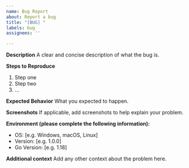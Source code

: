 ```yaml
---
name: Bug Report
about: Report a bug
title: "[BUG] "
labels: bug
assignees: ''

---
```


**Description**
A clear and concise description of what the bug is.

**Steps to Reproduce**
1. Step one
2. Step two
3. ...

**Expected Behavior**
What you expected to happen.

**Screenshots**
If applicable, add screenshots to help explain your problem.

**Environment (please complete the following information):**
- OS: [e.g. Windows, macOS, Linux]
- Version: [e.g. 1.0.0]
- Go Version: [e.g. 1.18]

**Additional context**
Add any other context about the problem here.
